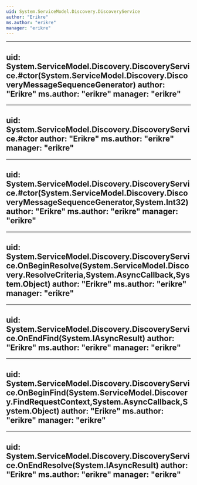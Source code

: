 ```yaml
---
uid: System.ServiceModel.Discovery.DiscoveryService
author: "Erikre"
ms.author: "erikre"
manager: "erikre"
---
```


---
uid: System.ServiceModel.Discovery.DiscoveryService.#ctor(System.ServiceModel.Discovery.DiscoveryMessageSequenceGenerator)
author: "Erikre"
ms.author: "erikre"
manager: "erikre"
---

---
uid: System.ServiceModel.Discovery.DiscoveryService.#ctor
author: "Erikre"
ms.author: "erikre"
manager: "erikre"
---

---
uid: System.ServiceModel.Discovery.DiscoveryService.#ctor(System.ServiceModel.Discovery.DiscoveryMessageSequenceGenerator,System.Int32)
author: "Erikre"
ms.author: "erikre"
manager: "erikre"
---

---
uid: System.ServiceModel.Discovery.DiscoveryService.OnBeginResolve(System.ServiceModel.Discovery.ResolveCriteria,System.AsyncCallback,System.Object)
author: "Erikre"
ms.author: "erikre"
manager: "erikre"
---

---
uid: System.ServiceModel.Discovery.DiscoveryService.OnEndFind(System.IAsyncResult)
author: "Erikre"
ms.author: "erikre"
manager: "erikre"
---

---
uid: System.ServiceModel.Discovery.DiscoveryService.OnBeginFind(System.ServiceModel.Discovery.FindRequestContext,System.AsyncCallback,System.Object)
author: "Erikre"
ms.author: "erikre"
manager: "erikre"
---

---
uid: System.ServiceModel.Discovery.DiscoveryService.OnEndResolve(System.IAsyncResult)
author: "Erikre"
ms.author: "erikre"
manager: "erikre"
---
